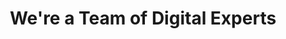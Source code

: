 ---
title: "We're a Team of Digital Experts"
layout: "about"
description: "Founded with a passion for technology and innovation, TechSolutions has been delivering exceptional digital services for over a decade. Our team of experts combines technical expertise with creative thinking to deliver solutions that drive business growth."
subDescription: "We believe in building long-term partnerships with our clients, understanding their unique challenges, and delivering tailored solutions that exceed expectations. Our collaborative approach ensures that we not only meet your current needs but also help you prepare for future opportunities."
badge: "Our Team"
badgeColor: "#2563eb"
image: "/images/team.png"
buttonText: "Portfolio"
buttonLink: "/features/performance/"
imagePosition: "left"
---